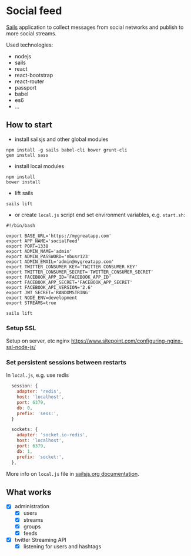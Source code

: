 # Social feed
[Sails](http://sailsjs.org) application to collect messages from social networks and publish to more social streams.

Used technologies:
- nodejs
- sails
- react
- react-bootstrap
- react-router
- passport
- babel
- es6
- ...

## How to start
- install sailsjs and other global modules

```shell
npm install -g sails babel-cli bower grunt-cli
gem install sass
```

- install local modules

```shell
npm install
bower install
```

- lift sails

```shell
sails lift
```

- or create `local.js` script end set environment variables, e.g. `start.sh`:

```shell
#!/bin/bash

export BASE_URL='https://mygreatapp.com'
export APP_NAME='socialFeed'
export PORT=1338
export ADMIN_NAME='admin'
export ADMIN_PASSWORD='nbusr123'
export ADMIN_EMAIL='admin@mygreatapp.com'
export TWITTER_CONSUMER_KEY='TWITTER_CONSUMER_KEY'
export TWITTER_CONSUMER_SECRET='TWITTER_CONSUMER_SECRET'
export FACEBOOK_APP_ID='FACEBOOK_APP_ID'
export FACEBOOK_APP_SECRET='FACEBOOK_APP_SECRET'
export FACEBOOK_API_VERSION='2.6'
export JWT_SECRET='RANDOMSTRING'
export NODE_ENV=development
export STREAMS=true

sails lift
```

### Setup SSL

Setup on server, etc nginx <https://www.sitepoint.com/configuring-nginx-ssl-node-js/>

### Set persistent sessions between restarts

In `local.js`, e.g. use redis

```js
  session: {
    adapter: 'redis',
    host: 'localhost',
    port: 6379,
    db: 0,
    prefix: 'sess:',
  }

  sockets: {
    adapter: 'socket.io-redis',
    host: 'localhost',
    port: 6379,
    db: 1,
    prefix: 'socket:',
  },
```

More info on `local.js` file in  [sailsjs.org documentation](http://sailsjs.org/#!/documentation/anatomy/myApp/config/local.js.html).

## What works
- [x] administration
  - [x] users
  - [x] streams
  - [x] groups
  - [x] feeds

- [x] twitter Streaming API
  - [x] listening for users and hashtags
